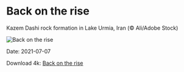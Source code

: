 # Back on the rise

Kazem Dashi rock formation in Lake Urmia, Iran (© Ali/Adobe Stock)

![Back on the rise](https://bing.com/th?id=OHR.LakeUrmia_EN-US4986086287_UHD.jpg&rf=LaDigue_UHD.jpg&pid=hp&w=1024&h=576)

Date: 2021-07-07

Download 4k: [Back on the rise](https://bing.com/th?id=OHR.LakeUrmia_EN-US4986086287_UHD.jpg&rf=LaDigue_UHD.jpg&pid=hp&w=3840&h=2160)

